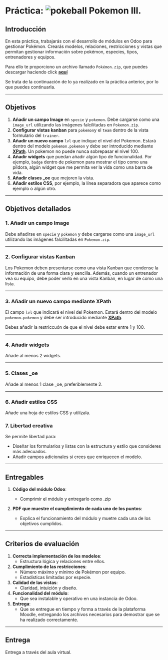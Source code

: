 # Práctica: ![pokeball](https://emojis.slackmojis.com/emojis/images/1660307710/60591/pokeball.gif?1660307710) Pokemon III.

## Introducción
En esta práctica, trabajarás con el desarrollo de módulos en Odoo para gestionar Pokémon. Crearás modelos, relaciones, restricciones y vistas que permitan gestionar información sobre pokémon, especies, tipos, entrenadores y equipos.

Para ello te proporciono un archivo llamado `Pokémon.zip`, que puedes descargar haciendo click [**aquí**](https://github.com/canarydev/SGE/raw/main/static/src/Pokemon.zip)

Se trata de la continuación de lo ya realizado en la práctica anterior, por lo que puedes continuarla.

---

## Objetivos
1. **Añadir un campo Image** en `specie` y `pokemon`. Debe cargarse como una `image_url` utilizando las imágenes falcilitadas en `Pokemon.zip`.
2. **Configurar vistas kanban** para `pokemon`y el `team` dentro de la vista formulario del `trainer`.
3. **Añadir un nuevo campo** `lvl` que indique el nivel del Pokemon. Estará dentro del modelo `pokemon.pokemon` y debe ser introducido mediante [**XPath**](https://github.com/canarydev/SGE/blob/main/UT8/7.%20XPath.md). Un pokemon no puede nunca sobrepasar el nivel 100.
4. **Añadir widgets** que puedan añadir algún tipo de funcionalidad. Por ejemplo, `badge` dentro de pokemon para mostrar el tipo como una píldora, algún widget que me permita ver la vida como una barra de vida.
5. **Añadir clases _oe** que mejoren la vista.
6. **Añadir estilos CSS**, por ejemplo, la línea separadora que aparece como ejemplo o algún otro.

---

## Objetivos detallados

### 1. Añadir un campo Image

Debe añadirse en `specie` y `pokemon` y debe cargarse como una `image_url` utilizando las imágenes falcilitadas en `Pokemon.zip`.

---

### 2. Configurar vistas Kanban

Los Pokemon deben presentarse como una vista Kanban que condense la información de una forma clara y sencilla. Además, cuando un entrenador vea su equipo, debe poder verlo en una vista Kanban, en lugar de como una lista.

---

### 3. Añadir un nuevo campo mediante XPath

El campo `lvl` que indicará el nivel del Pokemon. Estará dentro del modelo `pokemon.pokemon` y debe ser introducido mediante [**XPath**](https://github.com/canarydev/SGE/blob/main/UT8/7.%20XPath.md).

Debes añadir la restriccuón de que el nivel debe estar entre 1 y 100.

---

### 4. Añadir widgets 

Añade al menos 2 widgets.

---

### 5. Clases _oe

Añade al menos 1 clase _oe, preferiblemente 2.

---
### 6. Añadir estilos CSS

Añade una hoja de estilos CSS y utilízala.


### 7. Libertad creativa

Se permite libertad para:
- Diseñar los formularios y listas con la estructura y estilo que consideres más adecuados.
- Añadir campos adicionales si crees que enriquecen el modelo.

---

## Entregables

1. **Código del módulo Odoo**:
   - Comprimir el módulo y entregarlo como .zip
     
2. **PDF que muestre el cumplimiento de cada uno de los puntos**:
   - Explica el funcionamiento del módulo y muetre cada una de los objetivos cumplidos.

---

## Criterios de evaluación

1. **Correcta implementación de los modelos**:
   - Estructura lógica y relaciones entre ellos.
2. **Cumplimiento de las restricciones**:
   - Número máximo y mínimo de Pokémon por equipo.
   - Estadísticas limitadas por especie.
3. **Calidad de las vistas**:
   - Claridad, intuición y diseño.
4. **Funcionalidad del módulo**:
   - Que sea instalable y operativo en una instancia de Odoo.
5. **Entrega**:
   - Que se entregue en tiempo y forma a través de la plataforma Moodle, entregando los archivos necesarios para demostrar que se ha realizado correctamente.

---

## Entrega
Entrega a través del aula virtual.
